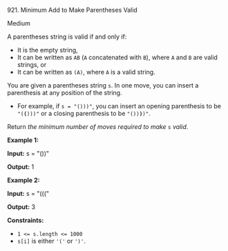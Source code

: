 921\. Minimum Add to Make Parentheses Valid

Medium

A parentheses string is valid if and only if:

*   It is the empty string,
*   It can be written as `AB` (`A` concatenated with `B`), where `A` and `B` are valid strings, or
*   It can be written as `(A)`, where `A` is a valid string.

You are given a parentheses string `s`. In one move, you can insert a parenthesis at any position of the string.

*   For example, if `s = "()))"`, you can insert an opening parenthesis to be <code>"(**(**)))"</code> or a closing parenthesis to be <code>"())**)**)"</code>.

Return _the minimum number of moves required to make_ `s` _valid_.

**Example 1:**

**Input:** s = "())"

**Output:** 1

**Example 2:**

**Input:** s = "((("

**Output:** 3

**Constraints:**

*   `1 <= s.length <= 1000`
*   `s[i]` is either `'('` or `')'`.